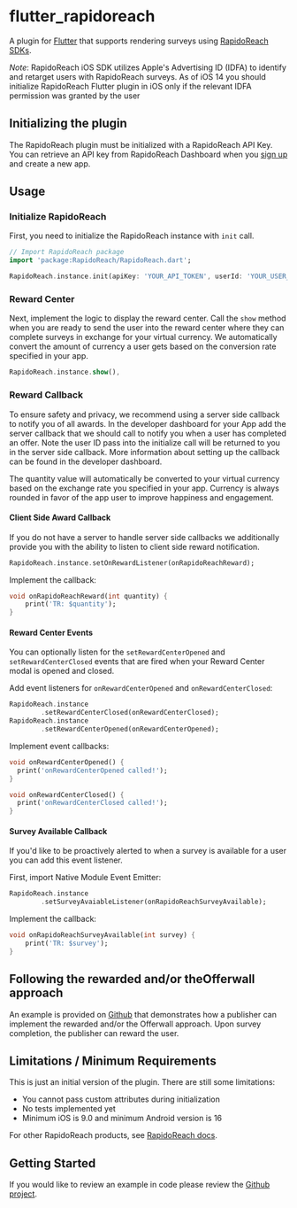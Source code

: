 # flutter_rapidoreach

A plugin for [Flutter](https://flutter.io) that supports rendering surveys using [RapidoReach SDKs](https://www.rapidoreach.com/docs/).

*Note*: RapidoReach iOS SDK utilizes Apple's Advertising ID (IDFA) to identify and retarget users with RapidoReach surveys. As of iOS 14 you should initialize RapidoReach Flutter plugin in iOS only if the relevant IDFA permission was granted by the user

## Initializing the plugin

The RapidoReach plugin must be initialized with a RapidoReach API Key. You can retrieve an API key from RapidoReach Dashboard when you [sign up](https://www.rapidoreach.com/signup/) and create a new app.

## Usage

### Initialize RapidoReach
First, you need to initialize the RapidoReach instance with `init` call.
```dart
// Import RapidoReach package
import 'package:RapidoReach/RapidoReach.dart';

RapidoReach.instance.init(apiKey: 'YOUR_API_TOKEN', userId: 'YOUR_USER_ID')
```

### Reward Center
Next, implement the logic to display the reward center. Call the `show` method when you are ready to send the user into the reward center where they can complete surveys in exchange for your virtual currency. We automatically convert the amount of currency a user gets based on the conversion rate specified in your app.

```dart
RapidoReach.instance.show(),
```

### Reward Callback

To ensure safety and privacy, we recommend using a server side callback to notify you of all awards. In the developer dashboard for your App add the server callback that we should call to notify you when a user has completed an offer. Note the user ID pass into the initialize call will be returned to you in the server side callback. More information about setting up the callback can be found in the developer dashboard.

The quantity value will automatically be converted to your virtual currency based on the exchange rate you specified in your app. Currency is always rounded in favor of the app user to improve happiness and engagement.

#### Client Side Award Callback

If you do not have a server to handle server side callbacks we additionally provide you with the ability to listen to client side reward notification. 

```dart
RapidoReach.instance.setOnRewardListener(onRapidoReachReward);
```

Implement the callback:
```dart
void onRapidoReachReward(int quantity) {
    print('TR: $quantity');
}
```

#### Reward Center Events

You can optionally listen for the `setRewardCenterOpened` and `setRewardCenterClosed` events that are fired when your Reward Center modal is opened and closed.

Add event listeners for `onRewardCenterOpened` and `onRewardCenterClosed`:

```dart
RapidoReach.instance
        .setRewardCenterClosed(onRewardCenterClosed);
RapidoReach.instance
        .setRewardCenterOpened(onRewardCenterOpened);
```

Implement event callbacks:
```dart
void onRewardCenterOpened() {
  print('onRewardCenterOpened called!');
}

void onRewardCenterClosed() {
  print('onRewardCenterClosed called!');
}
```

#### Survey Available Callback

If you'd like to be proactively alerted to when a survey is available for a user you can add this event listener. 

First, import Native Module Event Emitter:
```dart
RapidoReach.instance
        .setSurveyAvaiableListener(onRapidoReachSurveyAvailable);
```

Implement the callback:
```dart
void onRapidoReachSurveyAvailable(int survey) {
    print('TR: $survey');
}
```


## Following the rewarded and/or theOfferwall approach

An example is provided on [Github](https://github.com/rapidoreach/flutter_rapidoreach) that demonstrates how a publisher can implement the rewarded and/or the Offerwall approach. Upon survey completion, the publisher can reward the user.


## Limitations / Minimum Requirements

This is just an initial version of the plugin. There are still some
limitations:

- You cannot pass custom attributes during initialization
- No tests implemented yet
- Minimum iOS is 9.0 and minimum Android version is 16

For other RapidoReach products, see
[RapidoReach docs](https://www.rapidoreach.com/docs).


## Getting Started

If you would like to review an example in code please review the [Github project](https://github.com/rapidoreach/flutter_rapidoreach).
